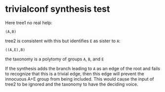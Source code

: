 # trivialconf synthesis test

Here tree1 no real help:

    (A,B)

tree2 is consistent with this but identifies `E` as sister to `A`:

    ((A,E),B)

the taxonomy is a polytomy of groups `A`, `B`, and `E`

If the synthesis adds the branch leading to `A` as an edge of the root and fails to recognize that this is a trivial edge, then this edge will prevent the innocuous A+E group from being included. This would cause the input of tree2 to be ignored and the taxonomy to have the deciding voice.